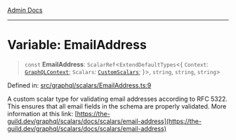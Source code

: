 [Admin Docs](/)

***

# Variable: EmailAddress

> `const` **EmailAddress**: `ScalarRef`\<`ExtendDefaultTypes`\<\{ `Context`: [`GraphQLContext`](../../../context/type-aliases/GraphQLContext.md); `Scalars`: [`CustomScalars`](../../type-aliases/CustomScalars.md); \}\>, `string`, `string`, `string`\>

Defined in: [src/graphql/scalars/EmailAddress.ts:9](https://github.com/PurnenduMIshra129th/talawa-api/blob/6dd1cb0af1891b88aa61534ec8a6180536cd264f/src/graphql/scalars/EmailAddress.ts#L9)

A custom scalar type for validating email addresses according to RFC 5322.
This ensures that all email fields in the schema are properly validated.
More information at this link: [https://the-guild.dev/graphql/scalars/docs/scalars/email-address](https://the-guild.dev/graphql/scalars/docs/scalars/email-address)
